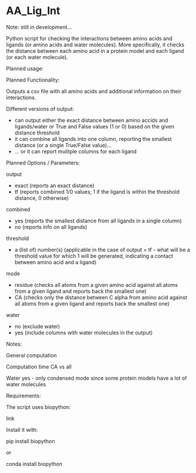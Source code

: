 # AA_Lig_Int

Note: still in development...

Python script for checking the interactions between amino acids and ligands (or amino acids and water molecules).
More specifically, it checks the distance between each amino acid in a protein model and each ligand (or each water molecule).

Planned usage:

Planned Functionality:

Outputs a csv file with all amino acids and additional information on their interactions.

Different versions of output:

- can output either the exact distance between amino accids and ligands/water or True and False values (1 or 0) based on the given distance threshold
- it can combine all ligands into one column, reporting the smallest distance (or a single True/False value)...
- ... or it can report mulitple columns for each ligand


Planned Options / Parameters:

output
  - exact (reports an exact distance)
  - tf (reports combined 1/0 values; 1 if the ligand is within the threshold distance, 0 otherwise)
  
combined
  - yes (reports the smallest distance from all ligands in a single column)
  - no (reports info on all ligands)
  
threshold
  - a (list of) number(s) (applicable in the case of output = tf - what will be a threshold value for which 1 will be generated, indicating a contact between amino acid and a ligand)
  
mode
  - residue (checks all atoms from a given amino acid against all atoms from a given ligand and reports back the smallest one)
  - CA (checks only the distance between C alpha from amino acid against all atoms from a given ligand and reports back the smallest one)
  
water
  - no (exclude water)
  - yes (include columns with water molecules in the output)

Notes:

General computation

Computation time CA vs all

Water yes - only condensed mode since some protein models have a lot of water molecules

Requirements:

The script uses biopython:

link

Install it with:

pip install biopython

or

conda install biopython
